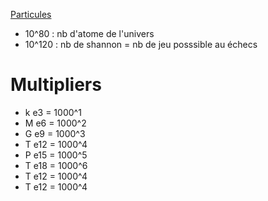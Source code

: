 [Particules](Phy-Particule)
* 10^80 : nb d'atome de l'univers
* 10^120 : nb de shannon = nb de jeu posssible au échecs


# Multipliers

* k     e3  = 1000^1
* M     e6  = 1000^2
* G     e9  = 1000^3
* T     e12 = 1000^4
* P     e15 = 1000^5
* T     e18 = 1000^6
* T     e12 = 1000^4
* T     e12 = 1000^4
